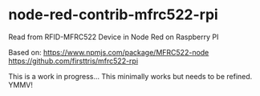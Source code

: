 # node-red-contrib-mfrc522-rpi
Read from RFID-MFRC522 Device in Node Red on Raspberry PI

Based on: https://www.npmjs.com/package/MFRC522-node
https://github.com/firsttris/mfrc522-rpi

This is a work in progress... This minimally works but needs to be refined.  YMMV!
